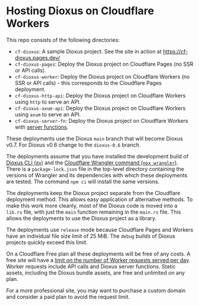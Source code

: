 # Hosting Dioxus on Cloudflare Workers

This repo consists of the following directories:

- `cf-dioxus`: A sample Dioxus project. See the site in action at https://cf-dioxus.pages.dev/
- `cf-dioxus-pages`: Deploy the Dioxus project on Cloudflare Pages (no SSR or API calls).
- `cf-dioxus-worker`: Deploy the Dioxus project on Cloudflare Workers (no SSR or API calls) - this corresponds to the Cloudflare Pages deployment.
- `cf-dioxus-http-api`: Deploy the Dioxus project on Cloudflare Workers using `http` to serve an API.
- `cf-dioxus-axum-api`: Deploy the Dioxus project on Cloudflare Workers using `axum` to serve an API.
- `cf-dioxus-server-fn`: Deploy the Dioxus project on Cloudflare Workers with [server functions](https://dioxuslabs.com/learn/0.6/guides/fullstack/server_functions/).

These deployments use the Dioxus `main` branch that will become Dioxus v0.7. For Dioxus v0.6 change to the `dioxus-0.6` branch.

The deployments assume that you have installed the development build of [Dioxus CLI (`dx`)](https://github.com/DioxusLabs/dioxus/tree/main/packages/cli#install-the-latest-development-build-through-git)
and the [Cloudflare Wrangler command (`npx wrangler`)](https://developers.cloudflare.com/workers/wrangler/install-and-update/).
There is a `package-lock.json` file in the top-level directory containing the versions of Wrangler
and its dependencies with which these deployments are tested. The command `npm ci` will install the same versions.

The deployments keep the Dioxus project separate from the Cloudflare
deployment method. This allows easy application of alternative methods. To make
this work more cleanly, most of the Dioxus code is moved into a `lib.rs` file,
with just the `main` function remaining in the `main.rs` file. This allows the
deployments to use the Dioxus project as a library.

The deployments use `release` mode because Cloudflare Pages and Workers have an
individual file size limit of 25 MiB. The `debug` builds of Dioxus projects
quickly exceed this limit.

On a Cloudflare Free plan all these deployments will be free of any costs. A
free site will have a [limit on the number of Worker requests served per day](https://developers.cloudflare.com/workers/platform/pricing/#workers).
Worker requests include API calls and Dioxus server functions. Static assets,
including the Dioxus bundle assets, are free and unlimited on any plan.

For a more professional site, you may want to purchase a custom domain and
consider a paid plan to avoid the request limit.
